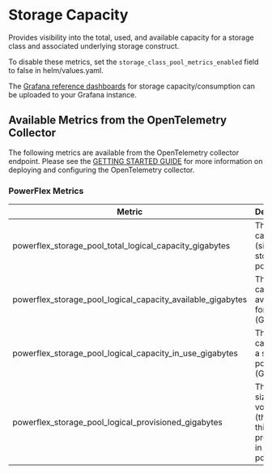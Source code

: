 # Storage Capacity
Provides visibility into the total, used, and available capacity for a storage class and associated underlying storage construct.

To disable these metrics, set the ```storage_class_pool_metrics_enabled``` field to false in helm/values.yaml.

The [Grafana reference dashboards](../../../grafana/dashboards/powerflex) for storage capacity/consumption can be uploaded to your Grafana instance.

## Available Metrics from the OpenTelemetry Collector
The following metrics are available from the OpenTelemetry collector endpoint.  Please see the [GETTING STARTED GUIDE](../GETTING_STARTED_GUIDE.md) for more information on deploying and configuring the OpenTelemetry collector.

### PowerFlex Metrics

| Metric                                       | Description                                                                   | Example                                                                                                                                                                               |
| -------------------------------------------- | ----------------------------------------------------------------------------- | ------------------------------------------------------------------------------------------------------------------------------------------------------------------------------------- |
| powerflex_storage_pool_total_logical_capacity_gigabytes     | The logical capacity (size) of a storage pool (GB)                            | powerflex_storage_pool_total_logical_capacity_gigabytes{driver="csi-vxflexos.dellemc.com",storage_class="vxflexos",storage_pool="mypool",storage_system_name="2e8ef5244898a20f"} 268.51708984375         |
| powerflex_storage_pool_logical_capacity_available_gigabytes | The capacity available for use (GB)                                           | powerflex_storage_pool_logical_capacity_available_gigabytes{driver="csi-vxflexos.dellemc.com",storage_class="vxflexos-xfs",storage_pool="mypool",storage_system_name="2e8ef5244898a20f"} 253.49462890625 |
| powerflex_storage_pool_logical_capacity_in_use_gigabytes     | The logical capacity of a storage pool in use (GB)                            | powerflex_storage_pool_logical_capacity_in_use_gigabytes{driver="csi-vxflexos.dellemc.com",storage_class="vxflexos-xfs",storage_pool="mypool",storage_system_name="2e8ef5244898a20f"} 15.0224609375       |
| powerflex_storage_pool_logical_provisioned_gigabytes       | The total size of volumes (thick and thin) provisioned in a storage pool (GB) | powerflex_storage_pool_logical_provisioned_gigabytes{driver="csi-vxflexos.dellemc.com",storage_class="vxflexos-xfs",storage_pool="mypool",storage_system_name="2e8ef5244898a20f"} 96                    |